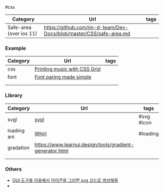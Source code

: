 #css

| Category                | Url                                                                | tags |
| ----------------------- | ------------------------------------------------------------------ | ---- |
| Safe-area (over ios 11) | https://github.com/im-d-team/Dev-Docs/blob/master/CSS/safe-area.md |      |

### Example

| Category | Url                                                                                                                                                                                                                                                              | tags |
| -------- | ---------------------------------------------------------------------------------------------------------------------------------------------------------------------------------------------------------------------------------------------------------------- | ---- |
| css      | [Printing music with CSS Grid](https://cruncher.ch/blog/printing-music-with-css-grid/?utm_source=Nomad+Academy&utm_campaign=b4bd84caf3-EMAIL_CAMPAIGN_2024_05_10&utm_medium=email&utm_term=0_4313d957c9-b4bd84caf3-44426281&mc_cid=b4bd84caf3&mc_eid=73347ff36e) |      |
| font     | [Font paring made simple](https://fontjoy.com/?utm_source=Nomad+Academy&utm_campaign=d77ff4c715-EMAIL_CAMPAIGN_2024_06_07&utm_medium=email&utm_term=0_4313d957c9-d77ff4c715-44426281&mc_cid=d77ff4c715&mc_eid=73347ff36e)                                        |      |
|          |                                                                                                                                                                                                                                                                  |      |
|          |                                                                                                                                                                                                                                                                  |      |

### Library

| Category    | Url                                                      | tags       |
| ----------- | -------------------------------------------------------- | ---------- |
| svgl        | [svgl](https://svgl.app)                                 | #svg #icon |
| loading ani | [Whirl](https://whirl.netlify.app)                       | #loading   |
| gradation   | https://www.learnui.design/tools/gradient-generator.html |            |
|             |                                                          |            |
|             |                                                          |            |

### Others

- [GUI 도구를 이용해서 아이콘을 그리면 svg 코드로 생성해줌](https://svg.wtf/)
-
